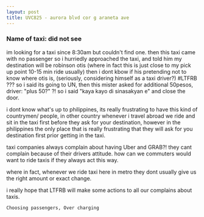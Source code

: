 ```yaml
---
layout: post
title: UVC825 - aurora blvd cor g araneta ave 
---
```


### Name of taxi: did not see

im looking for a taxi since 8:30am but couldn't find one. then this taxi came with no passenger so i hurriedly approached the taxi, and told him my destination will be robinson otis (where in fact this is just close to my pick up point 10-15 min ride usually) then i dont kbow if his pretending not to know where otis is, (seriously, considering himself as a taxi driver?) #LTFRB ??? so i said its going to UN, then this mister asked for additional 50pesos, driver: "plus 50?" ?! so i said "kaya kayo di sinasakyan e" and close the door. 

i dont know what's up to philippines, its really frustrating to have this kind of countrymen/ people, in other country whenever i travel abroad we ride and sit in the taxi first before they ask for your destination, however in the philippines the only place that is really frustrating that they will ask for you destination first prior getting in the taxi. 

taxi companies always complain about having Uber and GRAB?! they cant complain because of their drivers attitude. how can we commuters would want to ride taxis if they always act this way. 

where in fact, whenever we ride taxi here in metro they dont usually give us the right amount or exact change.

i really hope that LTFRB will make some actions to all our complains about taxis.

```Choosing passengers, Over charging```
